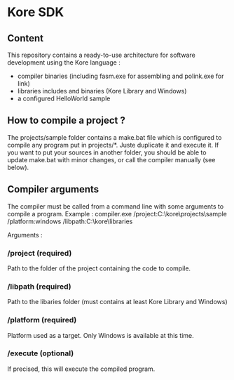 Kore SDK
========

Content
-------

This repository contains a ready-to-use architecture for software development using the Kore language :
- compiler binaries (including fasm.exe for assembling and polink.exe for link)
- libraries includes and binaries (Kore Library and Windows)
- a configured HelloWorld sample

How to compile a project ?
--------------------------

The projects/sample folder contains a make.bat file which is configured to compile any program put in projects/*. Juste duplicate it and execute it. If you want to put your sources in another folder, you should be able to update make.bat with minor changes, or call the compiler manually (see below). 

Compiler arguments
------------------

The compiler must be called from a command line with some arguments to compile a program. 
Example : compiler.exe /project:C:\kore\projects\sample /platform:windows /libpath:C:\kore\libraries

Arguments :

### /project (required)

Path to the folder of the project containing the code to compile.

### /libpath (required)

Path to the libaries folder (must contains at least Kore Library and Windows)

### /platform (required)

Platform used as a target. Only Windows is available at this time.

### /execute (optional)

If precised, this will execute the compiled program.